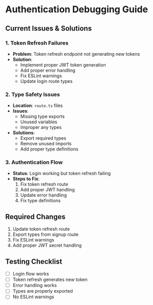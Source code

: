 
# Authentication Debugging Guide

## Current Issues & Solutions

### 1. Token Refresh Failures
- **Problem**: Token refresh endpoint not generating new tokens
- **Solution**: 
  - Implement proper JWT token generation
  - Add proper error handling
  - Fix ESLint warnings
  - Update login route types

### 2. Type Safety Issues
- **Location**: `route.ts` files
- **Issues**:
  - Missing type exports
  - Unused variables
  - Improper any types
- **Solutions**:
  - Export required types
  - Remove unused imports
  - Add proper type definitions

### 3. Authentication Flow
- **Status**: Login working but token refresh failing
- **Steps to Fix**:
  1. Fix token refresh route
  2. Add proper JWT handling
  3. Update error handling
  4. Fix type definitions

## Required Changes

1. Update token refresh route
2. Export types from signup route
3. Fix ESLint warnings
4. Add proper JWT secret handling

## Testing Checklist
- [ ] Login flow works
- [ ] Token refresh generates new token
- [ ] Error handling works
- [ ] Types are properly exported
- [ ] No ESLint warnings
